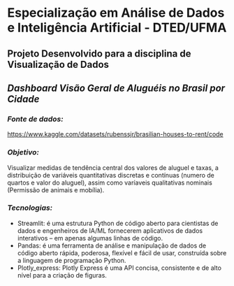# Especialização em Análise de Dados e Inteligência Artificial - DTED/UFMA

## Projeto Desenvolvido para a disciplina de Visualização de Dados

## *Dashboard Visão Geral de Aluguéis no Brasil por Cidade*

### *Fonte de dados:* 

https://www.kaggle.com/datasets/rubenssjr/brasilian-houses-to-rent/code

### *Objetivo:* 

Visualizar medidas de tendência central dos valores de aluguel e taxas, a distribuição de variáveis quantitativas discretas e contínuas (numero de quartos e valor do aluguel), assim como varíaveis qualitativas nominais (Permissão de animais e mobília).

### *Tecnologias:* 

   * Streamlit: é uma estrutura Python de código aberto para cientistas de dados e engenheiros de IA/ML fornecerem aplicativos de dados interativos – em apenas algumas linhas de código.
   * Pandas: é uma ferramenta de análise e manipulação de dados de código aberto rápida, poderosa, flexível e fácil de usar, construída sobre a linguagem de programação Python.
   * Plotly_express: Plotly Express é uma API concisa, consistente e de alto nível para a criação de figuras.
